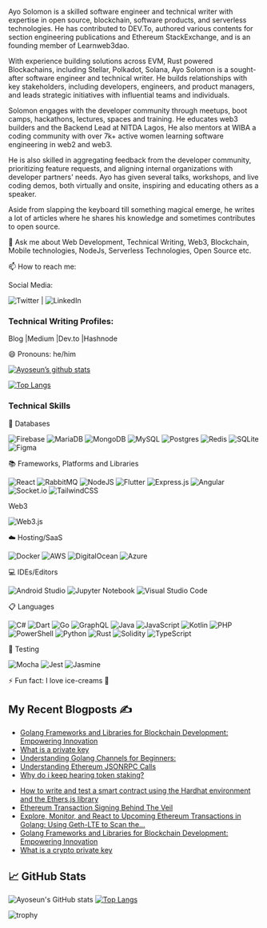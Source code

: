 Ayo Solomon is a skilled software engineer and technical writer with expertise in open source, blockchain, software products, and serverless technologies. He has contributed to DEV.To, authored various contents for section engineering publications and Ethereum StackExchange, and is an founding member of Learnweb3dao.

With experience building solutions across EVM, Rust powered Blockachains, including Stellar, Polkadot, Solana, Ayo Solomon is a sought-after software engineer and technical writer. He builds relationships with key stakeholders, including developers, engineers, and product managers, and leads strategic initiatives with influential teams and individuals.

Solomon engages with the developer community through meetups, boot camps, hackathons, lectures, spaces and training. He educates web3 builders and the Backend Lead at NITDA Lagos, He also mentors at WIBA a coding community with over 7k+ active women learning software engineering in web2 and web3.

He is also skilled in aggregating feedback from the developer community, prioritizing feature requests, and aligning internal organizations with developer partners' needs. Ayo has given several talks, workshops, and live coding demos, both virtually and onsite, inspiring and educating others as a speaker.

Aside from slapping the keyboard till something magical emerge, he writes a lot of articles where he shares his knowledge and sometimes contributes to open source.

💬 Ask me about Web Development, Technical Writing, Web3, Blockchain, Mobile technologies, NodeJs, Serverless Technologies, Open Source etc.

📫 How to reach me:

Social Media:

![Twitter](https://img.shields.io/badge/Twitter-%231DA1F2.svg?style=for-the-badge&logo=Twitter&logoColor=white) | ![LinkedIn](https://img.shields.io/badge/linkedin-%230077B5.svg?style=for-the-badge&logo=linkedin&logoColor=white)


### Technical Writing Profiles:
Blog |Medium |Dev.to |Hashnode

😄 Pronouns: he/him


[![Ayoseun’s github stats](https://github-readme-stats.vercel.app/api?username=ayoseun)](https://github.com/yushi1007)

[![Top Langs](https://github-readme-stats.vercel.app/api/top-langs/?username=ayoseun&layout=compact)](https://github.com/yushi1007)

### Technical Skills

💾 Databases


![Firebase](https://img.shields.io/badge/Firebase-039BE5?style=for-the-badge&logo=Firebase&logoColor=white)
![MariaDB](https://img.shields.io/badge/MariaDB-003545?style=for-the-badge&logo=mariadb&logoColor=white)
![MongoDB](https://img.shields.io/badge/MongoDB-%234ea94b.svg?style=for-the-badge&logo=mongodb&logoColor=white)
![MySQL](https://img.shields.io/badge/mysql-%2300f.svg?style=for-the-badge&logo=mysql&logoColor=white)
![Postgres](https://img.shields.io/badge/postgres-%23316192.svg?style=for-the-badge&logo=postgresql&logoColor=white)
![Redis](https://img.shields.io/badge/redis-%23DD0031.svg?style=for-the-badge&logo=redis&logoColor=white)
![SQLite](https://img.shields.io/badge/sqlite-%2307405e.svg?style=for-the-badge&logo=sqlite&logoColor=white)
![Figma](https://img.shields.io/badge/figma-%23F24E1E.svg?style=for-the-badge&logo=figma&logoColor=white)

📚 Frameworks, Platforms and Libraries

![React](https://img.shields.io/badge/react-%2320232a.svg?style=for-the-badge&logo=react&logoColor=%2361DAFB)
![RabbitMQ](https://img.shields.io/badge/Rabbitmq-FF6600?style=for-the-badge&logo=rabbitmq&logoColor=white)
![NodeJS](https://img.shields.io/badge/node.js-6DA55F?style=for-the-badge&logo=node.js&logoColor=white)
![Flutter](https://img.shields.io/badge/Flutter-%2302569B.svg?style=for-the-badge&logo=Flutter&logoColor=white)
![Express.js](https://img.shields.io/badge/express.js-%23404d59.svg?style=for-the-badge&logo=express&logoColor=%2361DAFB)
![Angular](https://img.shields.io/badge/angular-%23DD0031.svg?style=for-the-badge&logo=angular&logoColor=white)
![Socket.io](https://img.shields.io/badge/Socket.io-black?style=for-the-badge&logo=socket.io&badgeColor=010101)
![TailwindCSS](https://img.shields.io/badge/tailwindcss-%2338B2AC.svg?style=for-the-badge&logo=tailwind-css&logoColor=white)


Web3

![Web3.js](https://img.shields.io/badge/web3.js-F16822?style=for-the-badge&logo=web3.js&logoColor=white)


☁️ Hosting/SaaS

![Docker](https://img.shields.io/badge/docker-%230db7ed.svg?style=for-the-badge&logo=docker&logoColor=white)
![AWS](https://img.shields.io/badge/AWS-%23FF9900.svg?style=for-the-badge&logo=amazon-aws&logoColor=white)
![DigitalOcean](https://img.shields.io/badge/DigitalOcean-%230167ff.svg?style=for-the-badge&logo=digitalOcean&logoColor=white)
![Azure](https://img.shields.io/badge/azure-%230072C6.svg?style=for-the-badge&logo=microsoftazure&logoColor=white)


💻 IDEs/Editors

![Android Studio](https://img.shields.io/badge/Android%20Studio-3DDC84.svg?style=for-the-badge&logo=android-studio&logoColor=white)
![Jupyter Notebook](https://img.shields.io/badge/jupyter-%23FA0F00.svg?style=for-the-badge&logo=jupyter&logoColor=white)
![Visual Studio Code](https://img.shields.io/badge/Visual%20Studio%20Code-0078d7.svg?style=for-the-badge&logo=visual-studio-code&logoColor=white)


📋 Languages

![C#](https://img.shields.io/badge/c%23-%23239120.svg?style=for-the-badge&logo=c-sharp&logoColor=white)
![Dart](https://img.shields.io/badge/dart-%230175C2.svg?style=for-the-badge&logo=dart&logoColor=white)
![Go](https://img.shields.io/badge/go-%2300ADD8.svg?style=for-the-badge&logo=go&logoColor=white)
![GraphQL](https://img.shields.io/badge/-GraphQL-E10098?style=for-the-badge&logo=graphql&logoColor=white)
![Java](https://img.shields.io/badge/java-%23ED8B00.svg?style=for-the-badge&logo=openjdk&logoColor=white)
![JavaScript](https://img.shields.io/badge/javascript-%23323330.svg?style=for-the-badge&logo=javascript&logoColor=%23F7DF1E)
![Kotlin](https://img.shields.io/badge/kotlin-%237F52FF.svg?style=for-the-badge&logo=kotlin&logoColor=white)
![PHP](https://img.shields.io/badge/php-%23777BB4.svg?style=for-the-badge&logo=php&logoColor=white)
![PowerShell](https://img.shields.io/badge/PowerShell-%235391FE.svg?style=for-the-badge&logo=powershell&logoColor=white)
![Python](https://img.shields.io/badge/python-3670A0?style=for-the-badge&logo=python&logoColor=ffdd54)
![Rust](https://img.shields.io/badge/rust-%23000000.svg?style=for-the-badge&logo=rust&logoColor=white)
![Solidity](https://img.shields.io/badge/Solidity-%23363636.svg?style=for-the-badge&logo=solidity&logoColor=white)
![TypeScript](https://img.shields.io/badge/typescript-%23007ACC.svg?style=for-the-badge&logo=typescript&logoColor=white)


🧪 Testing

![Mocha](https://img.shields.io/badge/-mocha-%238D6748?style=for-the-badge&logo=mocha&logoColor=white)
![Jest](https://img.shields.io/badge/-jest-%23C21325?style=for-the-badge&logo=jest&logoColor=white)
![Jasmine](https://img.shields.io/badge/-Jasmine-%238A4182?style=for-the-badge&logo=Jasmine&logoColor=white)

⚡ Fun fact: I love ice-creams 🥳

## My Recent Blogposts ✍️

<!-- DEVTO:START -->
- [Golang Frameworks and Libraries for Blockchain Development: Empowering Innovation](https://dev.to/ayoseun/golang-frameworks-and-libraries-for-blockchain-development-empowering-innovation-2m71)
- [What is a private key](https://dev.to/ayoseun/what-is-a-private-key-ec7)
- [Understanding Golang Channels for Beginners:](https://dev.to/ayoseun/understanding-golang-channels-for-beginners-2log)
- [Understanding Ethereum JSONRPC Calls](https://dev.to/ayoseun/understanding-ethereum-jsonrpc-calls-5f3e)
- [Why do i keep hearing token staking?](https://dev.to/ayoseun/why-do-i-keep-hearing-token-staking-1feo)
<!-- DEVTO:END -->

<!-- MEDIUM:START -->
- [How to write and test a smart contract using the Hardhat environment and the Ethers.js library](https://medium.com/@ayoseunsolomon/how-to-write-and-test-a-smart-contract-using-the-hardhat-environment-and-the-ethers-js-library-176b5d22cf73?source=rss-f3368253d548------2)
- [Ethereum Transaction Signing Behind The Veil](https://blog.blockmagnates.com/%CC%B6-%CC%B6-%CC%B6-%CC%B6-%CC%B6-%CC%B6-%CC%B6-%CC%B6-%CC%B6-%CC%B6-%CC%B6-%CC%B6-%CC%B6-%CC%B6-%CC%B6-%CC%B6-%CC%B6-%CC%B6-%CC%B6-%CC%B6-%CC%B6-%CC%B6-%CC%B6-%CC%B6-%CC%B6-%CC%B6-%CC%B6-%CC%B6-6b613ce4b4c1?source=rss-f3368253d548------2)
- [Explore, Monitor, and React to Upcoming Ethereum Transactions in Golang: Using Geth-LTE to Scan the…](https://blog.blockmagnates.com/explore-monitor-and-react-to-upcoming-ethereum-transactions-in-golang-using-geth-lte-to-scan-the-43bb331e8f33?source=rss-f3368253d548------2)
- [Golang Frameworks and Libraries for Blockchain Development: Empowering Innovation](https://blog.blockmagnates.com/blockchain-technology-has-rapidly-gained-traction-across-industries-for-its-ability-to-47659554f46a?source=rss-f3368253d548------2)
- [What is a crypto private key](https://medium.com/@ayoseunsolomon/what-is-a-crypto-private-key-018450d8725c?source=rss-f3368253d548------2)
<!-- MEDIUM:END -->


## &#x1f4c8; GitHub Stats

![Ayoseun's GitHub stats](https://github-readme-stats.vercel.app/api?username=ayoseun&show_icons=true&theme=tokyonight&count_private=true&include_all_commits=true)
[![Top Langs](https://github-readme-stats.vercel.app/api/top-langs/?username=ayoseun&layout=compact&theme=tokyonight)](https://github.com/ayoseun)

![trophy](https://github-profile-trophy.vercel.app/?username=ayoseun)
